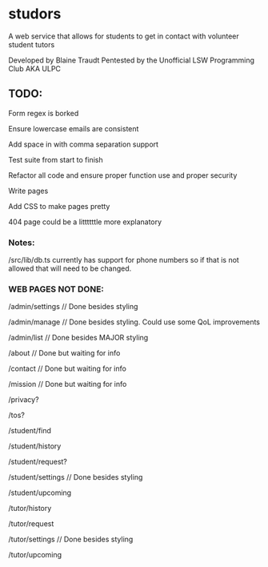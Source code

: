 # studors

A web service that allows for students to get in contact with volunteer student tutors

Developed by Blaine Traudt
Pentested by the Unofficial LSW Programming Club AKA ULPC

## TODO:

Form regex is borked

Ensure lowercase emails are consistent

Add space in with comma separation support

Test suite from start to finish

Refactor all code and ensure proper function use and proper security

Write pages

Add CSS to make pages pretty

404 page could be a littttttle more explanatory

### Notes:

/src/lib/db.ts currently has support for phone numbers so if that is not allowed that will need to be changed.

### WEB PAGES NOT DONE:

/admin/settings // Done besides styling

/admin/manage // Done besides styling. Could use some QoL improvements

/admin/list // Done besides MAJOR styling

/about // Done but waiting for info

/contact // Done but waiting for info

/mission // Done but waiting for info

/privacy?

/tos?

/student/find

/student/history

/student/request?

/student/settings // Done besides styling

/student/upcoming

/tutor/history

/tutor/request

/tutor/settings // Done besides styling

/tutor/upcoming
